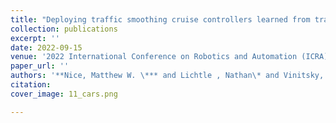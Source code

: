 ```yaml
---
title: "Deploying traffic smoothing cruise controllers learned from trajectory data"
collection: publications
excerpt: ''
date: 2022-09-15
venue: '2022 International Conference on Robotics and Automation (ICRA)'
paper_url: ''
authors: '**Nice, Matthew W. \*** and Lichtle , Nathan\* and Vinitsky, Eugene\* and Seibold, Benjamin and Work, Dan and Bayen, Alexandre M'
citation:
cover_image: 11_cars.png

---
```

